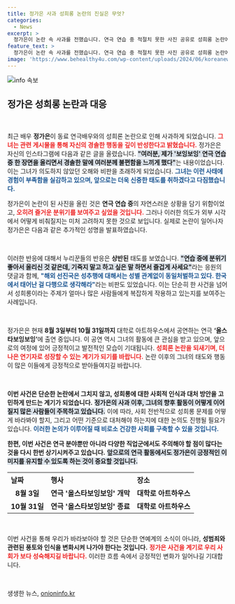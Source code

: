 ```yaml
---
title: 정가은 사과 성희롱 논란의 진실은 무엇?
categories:
  - News
excerpt: >
  정가은이 논란 속 사과를 전했습니다. 연극 연습 중 적절치 못한 사진 공유로 성희롱 논란에 휘말린 그녀, 누리꾼들의 반응은 찬반 갈림. 응원과 비판이 동시에 쏟아지는 상황, 과연 그녀의 다음 행보는?
feature_text: >
  정가은이 논란 속 사과를 전했습니다. 연극 연습 중 적절치 못한 사진 공유로 성희롱 논란에 휘말린 그녀, 누리꾼들의 반응은 찬반 갈림. 응원과 비판이 동시에 쏟아지는 상황, 과연 그녀의 다음 행보는?
image: 'https://www.behealthy4u.com/wp-content/uploads/2024/06/koreanews.jpg'
---
```


<p><img src="https://www.behealthy4u.com/wp-content/uploads/2024/06/koreanews.jpg" alt="info 속보" /></p>

<h2 data-ke-size="size26">정가은 성희롱 논란과 대응</h2>

<p data-ke-size="size16">&nbsp;</p>

<p>최근 배우 <b>정가은</b>이 동료 연극배우와의 성희론 논란으로 인해 사과하게 되었습니다. <b><span style="color: #ee2323;">그녀는 관련 게시물을 통해 자신의 경솔한 행동을 깊이 반성한다고 밝혔습니다.</span></b> 정가은은 자신의 인스타그램에 다음과 같은 글을 올렸습니다. <b><span style="background-color: #21538527;">"여러분, 제가 '보잉보잉' 연극 연습 중 한 장면을 올리면서 경솔한 말에 여러분께 불편함을 느끼게 했다"</span></b>는 내용이었습니다. 이는 그녀가 의도하지 않았던 오해와 비판을 초래하게 되었습니다. <b><span style="color: #1a5490;">그녀는 이런 사태에 경험이 부족함을 실감하고 있으며, 앞으로는 더욱 신중한 태도를 취하겠다고 다짐했습니다.</span></b></p>

<p>정가은이 논란이 된 사진을 올린 것은 <b>연극 연습 중</b>의 자연스러운 상황을 담기 위함이었고, <b><span style="color: #ee2323;">오히려 즐거운 분위기를 보여주고 싶었을 것입니다.</span></b> 그러나 이러한 의도가 외부 시각에서 어떻게 비춰질지는 미처 고려하지 못한 것으로 보입니다. 실제로 논란이 일어나자 정가은은 다음과 같은 추가적인 성명을 발표하였습니다.</p>

<p data-ke-size="size16">&nbsp;</p>

<p>이러한 반응에 대해서 누리꾼들의 반응은 <b>상반된</b> 태도를 보였습니다. <b><span style="background-color: #21538527;">"연습 중에 분위기 좋아서 올리신 것 같은데, 기죽지 말고 하고 싶은 말 하면서 즐겁게 사세요"</span></b>라는 응원의 댓글과 함께, <b><span style="color: #1a5490;">"해외 선진국은 성추행에 대해서는 성별 관계없이 동일처벌하고 있다. 한국에서 태어난 걸 다행으로 생각해라"</span></b>라는 비판도 있었습니다. 이는 단순히 한 사건을 넘어서 성희롱이라는 주제가 얼마나 많은 사람들에게 복잡하게 작용하고 있는지를 보여주는 사례입니다.</p>

<p data-ke-size="size16">&nbsp;</p>

<p>정가은은 현재 <b>8월 3일부터 10월 31일까지</b> 대학로 아트하우스에서 공연하는 연극 <b>‘올스타보잉보잉’</b>에 출연 중입니다. 이 공연 역시 그녀의 활동에 큰 관심을 받고 있으며, 앞으로의 여정에 있어 긍정적이고 발전적인 모습이 기대됩니다. <b><span style="color: #ee2323;">성희론 논란을 되새기며, 더 나은 연기자로 성장할 수 있는 계기가 되기를 바랍니다.</span></b> 논란 이후의 그녀의 태도와 행동이 많은 이들에게 긍정적으로 받아들여지길 바랍니다. </p>

<p data-ke-size="size16">&nbsp;</p>

<p><b>이번 사건은 단순한 논란에서 그치지 않고, 성희롱에 대한 사회적 인식과 대처 방안을 고민하게 만드는 계기가 되었습니다.</b> <b><span style="background-color: #21538527;">정가은의 사과 이후, 그녀의 향후 활동이 어떻게 이어질지 많은 사람들이 주목하고 있습니다.</span></b> 이에 따라, 사회 전반적으로 성희롱 문제를 어떻게 바라봐야 할지, 그리고 어떤 기준으로 대처해야 하는지에 대한 논의도 진행될 필요가 있습니다. <b><span style="color: #1a5490;">이러한 논의가 이루어질 때 비로소 건강한 사회를 구축할 수 있을 것입니다.</span></b></p>

<p><b>한편, 이번 사건은 연극 분야뿐만 아니라 다양한 직업군에서도 주의해야 할 점이 많다는 것을 다시 한번 상기시켜주고 있습니다.</b> <b><span style="background-color: #21538527;">앞으로의 연극 활동에서도 정가은이 긍정적인 이미지를 유지할 수 있도록 하는 것이 중요할 것입니다.</span></b></p>

<table style="width: 100%; border-collapse: collapse;">
    <tr>
        <th style="text-align: left;">날짜</th>
        <th style="text-align: left;">행사</th>
        <th style="text-align: left;">장소</th>
    </tr>
    <tr>
        <td style="text-align: center; height: 17px;"><b>8월 3일</b></td>
        <td style="text-align: center; height: 17px;"><b>연극 '올스타보잉보잉' 개막</b></td>
        <td style="text-align: center; height: 17px;"><b>대학로 아트하우스</b></td>
    </tr>
    <tr>
        <td style="text-align: center; height: 17px;"><b>10월 31일</b></td>
        <td style="text-align: center; height: 17px;"><b>연극 '올스타보잉보잉' 종료</b></td>
        <td style="text-align: center; height: 17px;"><b>대학로 아트하우스</b></td>
    </tr>
</table>

<p data-ke-size="size16">&nbsp;</p>

<p>이번 사건을 통해 우리가 바라보아야 할 것은 단순한 연예계의 소식이 아니라, <b>성범죄와 관련된 풍토와 인식을 변화시켜 나가야 한다는 것입니다.</b> <b><span style="color: #ee2323;">정가은 사건을 계기로 우리 사회가 보다 성숙해지길 바랍니다.</span></b> 이러한 흐름 속에서 긍정적인 변화가 일어나길 기대합니다. </p>

<p data-ke-size="size16">&nbsp;</p>
생생한 뉴스, <a href="https://onioninfo.kr" rel="dofollow">onioninfo.kr</a>


